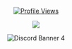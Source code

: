 <a href="https://github.com/sosaghostie">

  <p align="center">
    <img src="https://komarev.com/ghpvc/?username=sosaghostie&color=blueviolet" alt="Profile Views">
  </p>
</a>
<p align="center">  
<img src="https://cdn.discordapp.com/banners/774842100336295946/a_d62b080f41a9a44f47e0f37effe6541b.gif?size=2048">
</p>
<p align="center">
  <img src="https://discord.c99.nl/widget/theme-3/774842100336295946.png" alt="Discord Banner 4"/>
</p>
